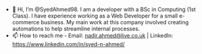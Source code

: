 - 👋 Hi, I’m @SyedAhmed98. I am a developer with a BSc in Computing (1st Class). I have experience working as a Web Developer for a small e-commerce business. My main work at this company involved creating automations to help streamline internal processes.
- 📫 How to reach me - Email: nadir.ahmed@live.co.uk  | LinkedIn: https://www.linkedin.com/in/syed-n-ahmed/

<!---
SyedAhmed98/SyedAhmed98 is a ✨ special ✨ repository because its `README.md` (this file) appears on your GitHub profile.
You can click the Preview link to take a look at your changes.
--->
